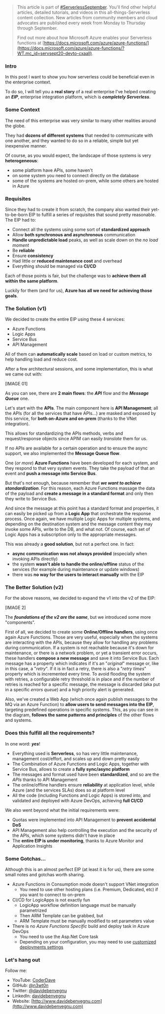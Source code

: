 > This article is part of [#ServerlessSeptember](https://aka.ms/ServerlessSeptember2020). You'll find other helpful articles, detailed tutorials, and videos in this all-things-Serverless content collection. New articles from community members and cloud advocates are published every week from Monday to Thursday through September. 
>  
> Find out more about how Microsoft Azure enables your Serverless functions at [https://docs.microsoft.com/azure/azure-functions/](https://docs.microsoft.com/azure/azure-functions/?WT.mc_id=servsept20-devto-cxaall). 

### Intro

In this post I want to show you how serverless could be beneficial even in the enterprise context.

To do so, I will tell you a __real story__ of a real enterprise I've helped creating an ___EIP___, enterprise integration platform, which is ___completely Serverless___.

### Some Context

The need of this enterprise was very similar to many other realities around the globe.

They had __dozens of different systems__ that needed to communicate with one another, and they wanted to do so in a reliable, simple but yet inexpensive manner.

Of course, as you would expect, the landscape of those systems is very __heterogeneous__: 

- some platform have APIs, some haven't
- on some system you need to connect directly on the database
- some of the systems are hosted on-prem, while some others are hosted in Azure

### Requisites

Since they had to create it from scratch, the company also wanted their yet-to-be-born EIP to fulfill a series of requisites that sound pretty reasonable. The EIP had to:

- Connect all the systems using some sort of __standardized approach__
- Allow __both synchronous and asynchronous__ communication
- __Handle unpredictable load__ peaks, as well as scale down on the _no load moment_
- Be __reliable__
- Ensure __consistency__
- Had little or __reduced maintenance cost__ and overhead
- Everything should be managed via __CI/CD__

Each of those points is fair, but the challenge was to __achieve them all within the same platform__.

Luckily for them (and for us), __Azure has all we need for achieving those goals__.

### The Solution (v1)

We decided to create the entire EIP using these 4 services:

- Azure Functions
- Logic Apps
- Service Bus
- API Management

All of them can __automatically scale__ based on load or custom metrics, to help handling load and reduce cost.

After a few architectural sessions, and some implementation, this is what we came out with:

[IMAGE 01]

As you can see, there are __2 main flows__: the ___API___ flow and the ___Message Queue___ one.

Let's start with the __APIs__. The main component here is __API Management__; all the APIs (for all the services that have APIs...) are masked and exposed by this service, for __both on-Azure and on-prem__ (thanks to the VNet integration).

This allows for standardizing the APIs methods, verbs and request/response objects since APIM can easily _translate_ them for us.

If no APIs are available for a certain operation and to ensure the async support, we also implemented the __Message Queue flow__.

One (_or more_) __Azure Functions__ have been developed for each system, and they respond to that very system events. They take the payload of that an event and __push a message into Service Bus__.

But that's not enough, because remember that ___we want to achieve standardization___. For this reason, each Azure Functions massage the data of the payload and __create a message in a standard format__ and only then they write to Service Bus.

And since the message at this point has a standard format and properties, it can easily be picked up from a __Logic App__ that orchestrate the response process. Once again, we have multiple Logic Apps for multiple systems, and depending on the destination system and the message content they may invoke some APIs, write to the DB, and what not. Of course, each set of Logic Apps has a subscription only to the appropriate messages.

This was already a __good solution__, but not a perfect one. In fact:

- __async communication was not always provided__ (especially when invoking APIs directly)
- the system __wasn't able to handle the online/offline__ status of the services (for example during maintenance or update windows)
- there was __no way for the users to interact manually__ with the EIP

### The Better Solution (v2)

For the above reasons, we decided to expand the v1 into the v2 of the EIP:

[IMAGE 2]

The ___foundations of the v2 are the same___, but we introduced some more "components".

First of all, we decided to create some __Online/Offline handlers__, using once again Azure Functions. Those are very useful, especially when the systems are interacting with the APIs, because they allow for handling any problems during communication. If a system is not reachable because it's down for maintenance, or there is a network problem, or yet a transient error occurs, these handlers __compose a new message__ and save it into Service Bus. Each message has a property which indicates if it's an "_original_" message or, like in this case, a "_retry_". If it is in fact a retry, there is also a "_retry times_" property which is incremented every time. To avoid flooding the system with retries, a configurable retry threshold is in place and if the number of retries is reached for a specific message, the message is discarded (aka put in a specific _errors queue_) and a high priority alert is generated.

Also, we've created a Web App (which once again publish messages to the MQ via an Azure Function) to __allow users to send messages into the EIP__, targeting predefined operations in specific systems. This, as you can see in the diagram, __follows the same patterns and principles__ of the other flows and systems.

### Does this fulfill all the requirements?

In one word: ___yes___!

- Everything used is __Serverless__, so has very little maintenance, management cost/effort, and scales up and down pretty easily
- The Combination of Azure Functions and Logic Apps, together with Service Bus, allows to create a __fully sync/async platform__
- The messages and format used have been __standardized__, and so are the _APIs_ thanks to API Management
- The online/offline handlers ensure __reliability__ at application level, while Azure (and the services SLAs) does so at platform level
- All the code (including Functions and Logic Apps) is stored into, and validated and deployed with Azure DevOps, achieving __full CI/CD__

We also went beyond what the initial requirements were:

- Quotas were implemented into API Management to __prevent accidental DoS__
- API Management also help controlling the execution and the security of the APIs, which some systems didn't have in place
- The __entire EIP is under monitoring__, thanks to Azure Monitor and Application Insights

### Some Gotchas...

Although this is an almost perfect EIP (at least it is for us), there are some small notes and gotchas worth sharing.

- Azure Functions in Consumption mode doesn't support VNet integration
  - You need to use other hosting plans (i.e. Premium, Dedicated, etc) if you want to connect to on-prem
- CI/CD for LogicApps is not exactly fun
  - LogicApp workflow definition language must be manually parametrized
  - Then ARM Template can be grabbed, but
  - ARM Template must be manually modified to set parameters value
- There is no _Azure Functions Specific_ build and deploy task in Azure DevOps
  - You need to use the Asp.Net Core task
  - Depending on your configuration, you may need to use [customized deployments settings](https://github.com/projectkudu/kudu/wiki/Customizing-deployments)

### Let's hang out

Follow me:

- YouTube: [CoderDave](https://youtube.com/CoderDave)
- GitHub: [@n3wt0n](https://github.com/n3wt0n)
- Twitter: [@davidebenvegnu](https://twitter.com/davidebenvegnu)
- LinkedIn: [davidebenvegnu](https://www.linkedin.com/in/davidebenvegnu)
- Website: [http://www.davidebenvegnu.com](http://www.davidebenvegnu.com)
